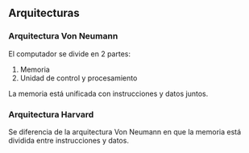 
## Arquitecturas
### Arquitectura Von Neumann

El computador se divide en 2 partes:
1. Memoria
2. Unidad de control y procesamiento

La memoria está unificada con instrucciones y datos juntos.

### Arquitectura Harvard

Se diferencia de la arquitectura Von Neumann en que la memoria está dividida entre instrucciones y datos.

